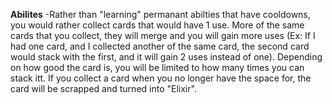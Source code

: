 **Abilites**
-Rather than "learning" permanant abilties that have cooldowns, you would rather collect cards that would have 1 use. More of the same cards that you collect, they will merge and you will gain more uses (Ex: If I had one card, and I collected another of the same card, the second card would stack with the first, and it will gain 2 uses instead of one). Depending on how good the card is, you will be limited to how many times you can stack itt. If you collect a card when you no longer have the space for, the card will be scrapped and turned into "Elixir".
